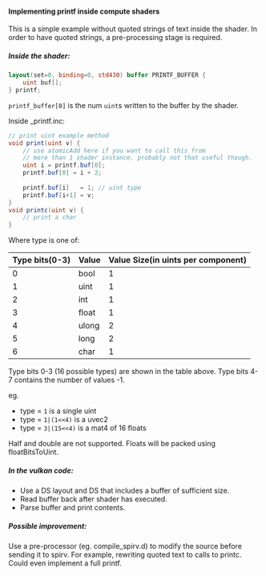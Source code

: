 #### Implementing printf inside compute shaders

This is a simple example without quoted strings of text inside the shader.
In order to have quoted strings, a pre-processing stage is required.

##### Inside the shader:
```glsl
layout(set=0, binding=0, std430) buffer PRINTF_BUFFER {
	uint buf[];
} printf;
```
`printf_buffer[0]` is the num `uint`s written to the buffer by the shader.

Inside _printf.inc:
```glsl
// print uint example method
void print(uint v) {
    // use atomicAdd here if you want to call this from
    // more than 1 shader instance. probably not that useful though.
    uint i = printf.buf[0];
    printf.buf[0] = i + 2;
    
    printf.buf[i]   = 1; // uint type
    printf.buf[i+1] = v;
}
void printc(uint v) {
    // print a char
}
```
Where type is one of:

| Type bits(0-3) | Value  | Value Size(in uints per component) |
|------|--------|---|
| 0    | bool   | 1 |
| 1    | uint   | 1 |
| 2    | int    | 1 |
| 3    | float  | 1 |
| 4    | ulong  | 2 |
| 5    | long   | 2 |
| 6    | char   | 1 |

Type bits 0-3 (16 possible types) are shown in the table above.
Type bits 4-7 contains the number of values -1.

eg. 
- type = `1` is a single uint
- type = `1|(1<<4)` is a uvec2
- type = `3|(15<<4)` is a mat4 of 16 floats

Half and double are not supported.
Floats will be packed using floatBitsToUint.

##### In the vulkan code:
- Use a DS layout and DS that includes a buffer of sufficient size.
- Read buffer back after shader has executed.
- Parse buffer and print contents.

##### Possible improvement:
Use a pre-processor (eg. compile_spirv.d) to modify the source before
sending it to spirv. For example, rewriting quoted text to calls to
printc. Could even implement a full printf.
